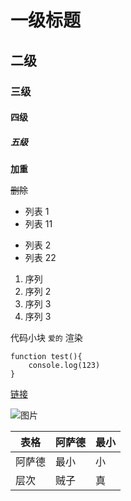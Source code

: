# 一级标题
## 二级
### 三级
#### 四级
##### 五级

**加重**  

~~删除~~

- 列表 1
- 列表 11


* 列表 2
* 列表 22

1. 序列
2. 序列 2
3. 序列 3
4. 序列 3


代码小块 `爱的` 渲染

```
function test(){
    console.log(123)
}
```


[链接](http://www.baidu.com)


![图片](https://avatar-static.segmentfault.com/385/286/3852865402-5d5f5fed9574d_big64)

| 表格 | 阿萨德 | 最小|
| ---  |--- | --- |
| 阿萨德| 最小| 小 |
|层次| 贼子| 真| 
